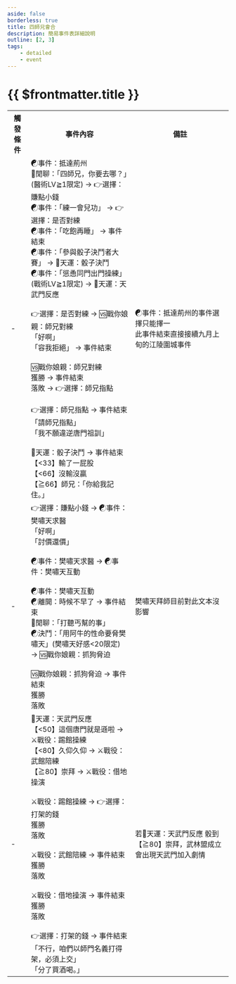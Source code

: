 ```yaml
---
aside: false
borderless: true
title: 四師兄會合
description: 簡易事件表詳細說明
outline: [2, 3]
tags:
    - detailed
    - event
---
```


# {{ $frontmatter.title }}

<Table class="timeline-table">
    <tr class="timeline-header">
        <th>觸發條件</th>
        <th>事件內容</th>
        <th>備註</th>
    </tr>
	<tr>
		<td>-</td>
		<td>
			<span title="
輕功≧50：向心-5、銀兩+1500
輕功≧50、處世≧60：處世+1、向心+15、心相+15、銀兩-1000
			">☯事件：抵達荊州 </span> <br>
			💬閒聊：「四師兄，你要去哪？」(醫術LV≧1限定) → 👉選擇：賺點小錢 <br>
			☯事件：「練一會兒功」 → 👉選擇：是否對練 <br>
			<span title="
心相+40
命運≧15：心相+100
			">☯事件：「吃飽再睡」 → 事件結束 </span> <br>
			☯事件：「參與骰子決鬥者大賽」 → 🎲天運：骰子決鬥 <br>
			☯事件：「慫恿同門出門操練」(戰術LV≧1限定) → 🎲天運：天武門反應 <br>
			<br>
			👉選擇：是否對練 → 🆚戰你娘親：師兄對練 <br>
			「好啊」 <br>
			<span title="武學+6，修練介面">「容我拒絕」 → 事件結束 </span> <br>
			<br>
			🆚戰你娘親：師兄對練 <br>
			<span title="武學+6、心相+10">獲勝 → 事件結束 </span> <br>
			<span title="武學+2">落敗 → 👉選擇：師兄指點 </span> <br>
			<br>
			👉選擇：師兄指點 → 事件結束 <br>
			<span title="道德-2、性情+1、暗器+3">「請師兄指點」 </span> <br>
			<span title="道德+1、性情-1、處世-1、修養+1、唐中翎+1">「我不願違逆唐門祖訓」 </span> <br>
			<br>
			<span title="上限80、心相補正(快樂+10憂鬱-10)">🎲天運：骰子決鬥 → 事件結束 </span> <br>
			<span title="向心+5、心相-20、銀兩-1000、貢獻+10">【<33】輸了一屁股 </span> <br>
			<span title="向心+2、心相+10">【<66】沒輸沒贏 </span> <br>
			<span title="向心-3、銀兩+4000、貢獻-10">【≧66】師兄：「你給我記住。」 </span> <br>
		</td>
		<td>
		☯事件：抵達荊州的事件選擇只能擇一 <br>
		此事件結束直接接續九月上旬的江陵圍城事件 <br>
		</td>
	</tr>
	<tr>
		<td>-</td>
		<td>
			👉選擇：賺點小錢 → ☯事件：樊嘯天求醫 <br>
			<span title="唐惟元+2">「好啊」 </span> <br>
			<span title="嘴力+2、銀兩+1000">「討價還價」 </span> <br>
			<br>
			<span title="
結識樊嘯天：樊嘯天+1
樊嘯天好感<20：樊嘯天好感+3
樊嘯天好感≧20：樊嘯天好感+5
樊嘯天好感≧20、處世<60：樊嘯天+2，心相+10
樊嘯天好感≧20、處世≧60：樊嘯天好感+3
			">☯事件：樊嘯天求醫 → ☯事件：樊嘯天互動 </span> <br>
			<br>
			☯事件：樊嘯天互動 <br>
			☯離開：時候不早了 → 事件結束 <br>
			<span title="心相-10">💬閒聊：「打聽丐幫的事」 </span> <br>
			<span title="道德-3、樊嘯天好感歸零">☯決鬥：「用阿牛的性命要脅樊嘯天」(樊嘯天好感<20限定) → 🆚戰你娘親：抓狗脅迫 </span> <br>
			<br>
			🆚戰你娘親：抓狗脅迫 → 事件結束 <br>
			<span title="武學+4、嘴力+2、秘笈《揍狗拳》">獲勝 </span> <br>
			落敗 <br>
		</td>
		<td>樊嘯天拜師目前對此文本沒影響</td>
	</tr>
	<tr>
		<td>-</td>
		<td>
			<span title="上限80、名聲正向補正">🎲天運：天武門反應 </span> <br>
			【<50】這個唐門就是遜啦 → ⚔️戰役：踢館操練 <br>
			【<80】久仰久仰 → ⚔️戰役：武館陪練 <br>
			【≧80】崇拜 → ⚔️戰役：借地操演 <br>
			<br>
			⚔️戰役：踢館操練 → 👉選擇：打架的錢 <br>
			<span title="武學+2、向心+3、名聲+1、門人+3、心相+10">獲勝 </span> <br>
			<span title="門人+3">落敗 </span> <br>
			<br>
			⚔️戰役：武館陪練 → 事件結束 <br>
			<span title="
武學+2、向心+3、心相+10、銀兩-500
處世≦40：修養+1
			">獲勝 </span> <br>
			<span title="
處世≦40：修養+1
處世>40：銀兩-500
			">落敗 </span> <br>
			<br>
			⚔️戰役：借地操演 → 事件結束 <br>
			<span title="武學+2、門人+10、向心-2、名聲+1">獲勝 </span> <br>
			<span title="門人+10、向心-2、名聲+1">落敗 </span> <br>
			<br>
			👉選擇：打架的錢 → 事件結束 <br>
			<span title="性情-1、處世-1、唐陞+1、唐中翎+1、貢獻+5">「不行，咱們以師門名義打得架，必須上交」 </span> <br>
			<span title="處世+1、道德-1、向心+1、心相+10、銀兩+500">「分了買酒喝。」 </span> <br>
		</td>
		<td>若🎲天運：天武門反應 骰到【≧80】崇拜，武林盟成立會出現天武門加入劇情</td>
	</tr>
</table>
